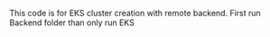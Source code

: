 This code is for EKS cluster creation with remote backend.
First run Backend folder than only run EKS 
